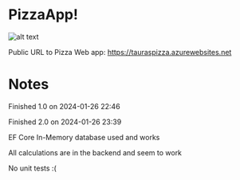 # PizzaApp!
![alt text](https://github.com/taurasbear/PizzaApp/assets/156223152/de533251-2a52-4bd8-b8c8-965a60ad33f9)

Public URL to Pizza Web app:
https://tauraspizza.azurewebsites.net

# Notes
Finished 1.0 on 2024-01-26 22:46

Finished 2.0 on 2024-01-26 23:39

EF Core In-Memory database used and works

All calculations are in the backend and seem to work

No unit tests :(

